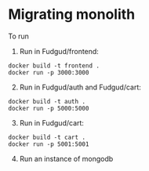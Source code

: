 # Migrating monolith

To run
1) Run in Fudgud/frontend:
 ```
docker build -t frontend .
docker run -p 3000:3000
 ```
2) Run in Fudgud/auth and Fudgud/cart:
```
docker build -t auth .
docker run -p 5000:5000
```
3) Run in Fudgud/cart:
```
docker build -t cart .
docker run -p 5001:5001
```
4) Run an instance of mongodb
   
